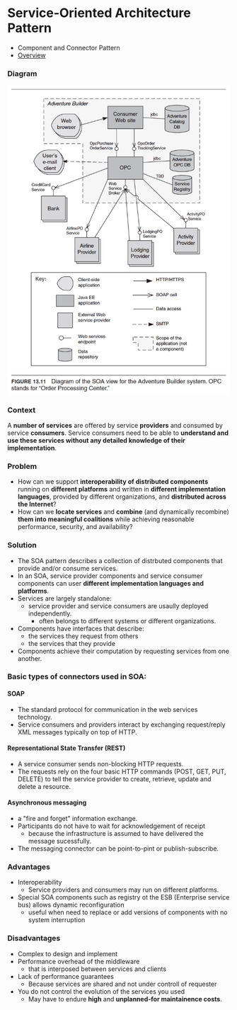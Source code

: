 # Service-Oriented Architecture Pattern

- Component and Connector Pattern
- [Overview](../images/soa_overview.png)

### Diagram
<img src="../images/soa_pattern.png">

### Context
A **number of services** are offered by service **providers** and consumed by service **consumers**. Service consumers need to be able to **understand and use these services without any detailed knowledge of their implementation**.

### Problem
- How can we support **interoperability of distributed components** running on **different platforms** and written in **different implementation languages**, provided by different organizations, and **distributed across the Internet**?
- How can we **locate services** and **combine** (and dynamically recombine) **them into meaningful coalitions** while achieving reasonable performance, security, and availability?

### Solution
- The SOA pattern describes a collection of distrbuted components that provide and/or consume services.
- In an SOA, service provider components and service consumer components can user **different implementation languages and platforms**.
- Services are largely standalone:
  - service provider and service consumers are usaully deployed independently.
     - often belongs to different systems or different organizations.
- Components have interfaces that describe:
  - the services they request from others
  - the services that they provide
- Components achieve their computation by requesting services from one another.

### Basic types of connectors used in SOA:

#### SOAP
- The standard protocol for communication in the web services technology.
- Service consumers and providers interact by exchanging request/reply XML messages typically on top of HTTP.

#### Representational State Transfer (REST)
- A service consumer sends non-blocking HTTP requests.
- The requests rely on the four basic HTTP commands (POST, GET, PUT, DELETE) to tell the service provider to create, retrieve, update and delete a resource.

#### Asynchronous messaging
- a "fire and forget" information exchange.
- Participants do not have to wait for acknowledgement of receipt
  - because the infrastructure is assumed to have delivered the message sucessfully.
- The messaging connector can be point-to-pint or publish-subscribe.

### Advantages
- Interoperability
  - Service providers and consumers may run on different platforms.
- Special SOA components such as registry ot the ESB (Enterprise service bus) allows dynamic reconfiguration
  - useful when need to replace or add versions of components with no system interruption

### Disadvantages
- Complex to design and implement
- Performance overhead of the middleware
  - that is interposed between services and clients
- Lack of performance guarantees
  - Because services are shared and not under controll of requester
- You do not control the evolution of the services you used
  - May have to endure **high** and **unplanned-for maintainence costs**.